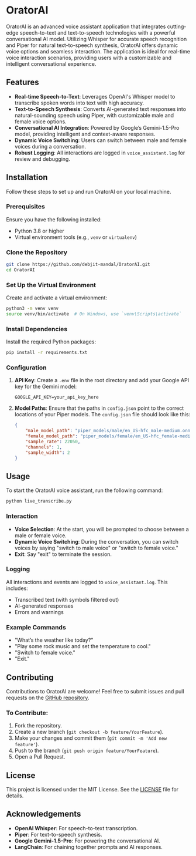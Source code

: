 
# OratorAI

OratorAI is an advanced voice assistant application that integrates cutting-edge speech-to-text and text-to-speech technologies with a powerful conversational AI model. Utilizing Whisper for accurate speech recognition and Piper for natural text-to-speech synthesis, OratorAI offers dynamic voice options and seamless interaction. The application is ideal for real-time voice interaction scenarios, providing users with a customizable and intelligent conversational experience.

## Features

- **Real-time Speech-to-Text**: Leverages OpenAI's Whisper model to transcribe spoken words into text with high accuracy.
- **Text-to-Speech Synthesis**: Converts AI-generated text responses into natural-sounding speech using Piper, with customizable male and female voice options.
- **Conversational AI Integration**: Powered by Google’s Gemini-1.5-Pro model, providing intelligent and context-aware responses.
- **Dynamic Voice Switching**: Users can switch between male and female voices during a conversation.
- **Robust Logging**: All interactions are logged in `voice_assistant.log` for review and debugging.

## Installation

Follow these steps to set up and run OratorAI on your local machine.

### Prerequisites

Ensure you have the following installed:

- Python 3.8 or higher
- Virtual environment tools (e.g., `venv` or `virtualenv`)

### Clone the Repository

```bash
git clone https://github.com/debjit-mandal/OratorAI.git
cd OratorAI
```

### Set Up the Virtual Environment

Create and activate a virtual environment:

```bash
python3 -m venv venv
source venv/bin/activate  # On Windows, use `venv\Scripts\activate`
```

### Install Dependencies

Install the required Python packages:

```bash
pip install -r requirements.txt
```

### Configuration

1. **API Key**: Create a `.env` file in the root directory and add your Google API key for the Gemini model:

   ```env
   GOOGLE_API_KEY=your_api_key_here
   ```

2. **Model Paths**: Ensure that the paths in `config.json` point to the correct locations of your Piper models. The `config.json` file should look like this:

   ```json
   {
       "male_model_path": "piper_models/male/en_US-hfc_male-medium.onnx",
       "female_model_path": "piper_models/female/en_US-hfc_female-medium.onnx",
       "sample_rate": 22050,
       "channels": 1,
       "sample_width": 2
   }
   ```

## Usage

To start the OratorAI voice assistant, run the following command:

```bash
python live_transcribe.py
```

### Interaction

- **Voice Selection**: At the start, you will be prompted to choose between a male or female voice.
- **Dynamic Voice Switching**: During the conversation, you can switch voices by saying "switch to male voice" or "switch to female voice."
- **Exit**: Say "exit" to terminate the session.

### Logging

All interactions and events are logged to `voice_assistant.log`. This includes:

- Transcribed text (with symbols filtered out)
- AI-generated responses
- Errors and warnings

### Example Commands

- "What’s the weather like today?"
- "Play some rock music and set the temperature to cool."
- "Switch to female voice."
- "Exit."

## Contributing

Contributions to OratorAI are welcome! Feel free to submit issues and pull requests on the [GitHub repository](https://github.com/debjit-mandal/OratorAI).

### To Contribute:

1. Fork the repository.
2. Create a new branch (`git checkout -b feature/YourFeature`).
3. Make your changes and commit them (`git commit -m 'Add new feature'`).
4. Push to the branch (`git push origin feature/YourFeature`).
5. Open a Pull Request.

## License

This project is licensed under the MIT License. See the [LICENSE](LICENSE) file for details.

## Acknowledgements

- **OpenAI Whisper**: For speech-to-text transcription.
- **Piper**: For text-to-speech synthesis.
- **Google Gemini-1.5-Pro**: For powering the conversational AI.
- **LangChain**: For chaining together prompts and AI responses.
